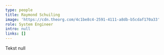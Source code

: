 ```yaml
---
type: people
title: Raymond Schuiling
image: 'https://cdn.theorg.com/4c1be8c4-2591-4111-a8db-b5cdaf170a33'
role: System Engineer
intro: null
links: []
---
```

Tekst null
